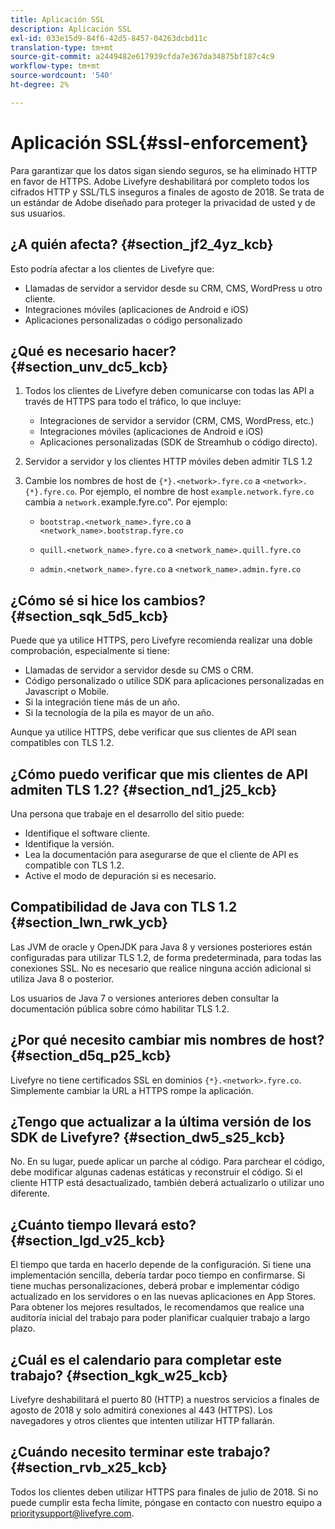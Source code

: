 ```yaml
---
title: Aplicación SSL
description: Aplicación SSL
exl-id: 033e15d9-84f6-42d5-8457-04263dcbd11c
translation-type: tm+mt
source-git-commit: a2449482e617939cfda7e367da34875bf187c4c9
workflow-type: tm+mt
source-wordcount: '540'
ht-degree: 2%

---
```


# Aplicación SSL{#ssl-enforcement}

Para garantizar que los datos sigan siendo seguros, se ha eliminado HTTP en favor de HTTPS. Adobe Livefyre deshabilitará por completo todos los cifrados HTTP y SSL/TLS inseguros a finales de agosto de 2018. Se trata de un estándar de Adobe diseñado para proteger la privacidad de usted y de sus usuarios.

## ¿A quién afecta? {#section_jf2_4yz_kcb}

Esto podría afectar a los clientes de Livefyre que:

* Llamadas de servidor a servidor desde su CRM, CMS, WordPress u otro cliente.
* Integraciones móviles (aplicaciones de Android e iOS)
* Aplicaciones personalizadas o código personalizado

## ¿Qué es necesario hacer?{#section_unv_dc5_kcb}

1. Todos los clientes de Livefyre deben comunicarse con todas las API a través de HTTPS para todo el tráfico, lo que incluye:

   * Integraciones de servidor a servidor (CRM, CMS, WordPress, etc.)
   * Integraciones móviles (aplicaciones de Android e iOS)
   * Aplicaciones personalizadas (SDK de Streamhub o código directo).

1. Servidor a servidor y los clientes HTTP móviles deben admitir TLS 1.2
1. Cambie los nombres de host de `{*}.<network>.fyre.co` a `<network>.{*}.fyre.co`. Por ejemplo, el nombre de host `example.network.fyre.co` cambia a `network.`example.fyre.co&quot;. Por ejemplo:

   * `bootstrap.<network_name>.fyre.co` a `<network_name>.bootstrap.fyre.co`

   * `quill.<network_name>.fyre.co` a `<network_name>.quill.fyre.co`

   * `admin.<network_name>.fyre.co` a `<network_name>.admin.fyre.co`

## ¿Cómo sé si hice los cambios? {#section_sqk_5d5_kcb}

Puede que ya utilice HTTPS, pero Livefyre recomienda realizar una doble comprobación, especialmente si tiene:

* Llamadas de servidor a servidor desde su CMS o CRM.
* Código personalizado o utilice SDK para aplicaciones personalizadas en Javascript o Mobile.
* Si la integración tiene más de un año.
* Si la tecnología de la pila es mayor de un año.

Aunque ya utilice HTTPS, debe verificar que sus clientes de API sean compatibles con TLS 1.2.

## ¿Cómo puedo verificar que mis clientes de API admiten TLS 1.2? {#section_nd1_j25_kcb}

Una persona que trabaje en el desarrollo del sitio puede:

* Identifique el software cliente.
* Identifique la versión.
* Lea la documentación para asegurarse de que el cliente de API es compatible con TLS 1.2.
* Active el modo de depuración si es necesario.

## Compatibilidad de Java con TLS 1.2 {#section_lwn_rwk_ycb}

Las JVM de oracle y OpenJDK para Java 8 y versiones posteriores están configuradas para utilizar TLS 1.2, de forma predeterminada, para todas las conexiones SSL. No es necesario que realice ninguna acción adicional si utiliza Java 8 o posterior.

Los usuarios de Java 7 o versiones anteriores deben consultar la documentación pública sobre cómo habilitar TLS 1.2.

## ¿Por qué necesito cambiar mis nombres de host? {#section_d5q_p25_kcb}

Livefyre no tiene certificados SSL en dominios `{*}.<network>.fyre.co`. Simplemente cambiar la URL a HTTPS rompe la aplicación.

## ¿Tengo que actualizar a la última versión de los SDK de Livefyre? {#section_dw5_s25_kcb}

No. En su lugar, puede aplicar un parche al código. Para parchear el código, debe modificar algunas cadenas estáticas y reconstruir el código. Si el cliente HTTP está desactualizado, también deberá actualizarlo o utilizar uno diferente.

## ¿Cuánto tiempo llevará esto? {#section_lgd_v25_kcb}

El tiempo que tarda en hacerlo depende de la configuración. Si tiene una implementación sencilla, debería tardar poco tiempo en confirmarse. Si tiene muchas personalizaciones, deberá probar e implementar código actualizado en los servidores o en las nuevas aplicaciones en App Stores. Para obtener los mejores resultados, le recomendamos que realice una auditoría inicial del trabajo para poder planificar cualquier trabajo a largo plazo.

## ¿Cuál es el calendario para completar este trabajo? {#section_kgk_w25_kcb}

Livefyre deshabilitará el puerto 80 (HTTP) a nuestros servicios a finales de agosto de 2018 y solo admitirá conexiones al 443 (HTTPS). Los navegadores y otros clientes que intenten utilizar HTTP fallarán.

## ¿Cuándo necesito terminar este trabajo? {#section_rvb_x25_kcb}

Todos los clientes deben utilizar HTTPS para finales de julio de 2018. Si no puede cumplir esta fecha límite, póngase en contacto con nuestro equipo a prioritysupport@livefyre.com.
